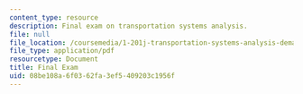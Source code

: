 ```yaml
---
content_type: resource
description: Final exam on transportation systems analysis.
file: null
file_location: /coursemedia/1-201j-transportation-systems-analysis-demand-and-economics-fall-2008/08be108a6f0362fa3ef5409203c1956f_MIT1_201JF08_final.pdf
file_type: application/pdf
resourcetype: Document
title: Final Exam
uid: 08be108a-6f03-62fa-3ef5-409203c1956f
---
```


